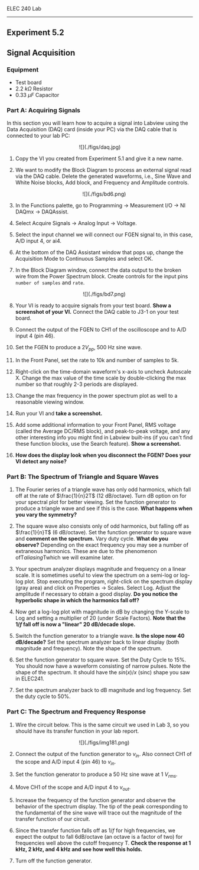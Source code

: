 ELEC 240 Lab

------------------------------------------------------------------------

Experiment 5.2
--------------

Signal Acquisition 
------------------

### 

### Equipment

* Test board
* 2.2 $k\Omega$ Resistor
* 0.33 $\mu F$ Capacitor


### Part A: Acquiring Signals

In this section you will learn how to acquire a signal into Labview using the
Data Acquisition (DAQ) card (inside your PC) via the DAQ cable that is
connected to your lab PC:

<center>
![](./figs/daq.jpg)
</center>

1. Copy the VI you created from Experiment 5.1 and give it a new name.

2.	We want to modify the Block Diagram to process an external signal read via
    the DAQ cable. Delete the generated waveforms, i.e., Sine Wave and White
    Noise blocks, Add block, and Frequency and Amplitude controls.

    <center>
    ![](./figs/bd6.png)
    </center>

3.	In the Functions palette, go to Programming $\rightarrow$ Measurement I/O
    $\rightarrow$ NI DAQmx $\rightarrow$ DAQAssist.

4.	Select Acquire Signals $\rightarrow$ Analog Input $\rightarrow$ Voltage.

5.	Select the input channel we will connect our FGEN signal to, in this case,
    A/D input 4, or ai4.

6.	At the bottom of the DAQ Assistant window that pops up, change the
    Acquisition Mode to Continuous Samples and select OK.

7.	In the Block Diagram window, connect the data output to the broken wire
    from the Power Spectrum block. Create controls for the input pins `number
    of samples` and `rate`.

    <center>
    ![](./figs/bd7.png)
    </center>

8.	Your VI is ready to acquire signals from your test board. **Show a
    screenshot of your VI.** Connect the DAQ cable to J3-1 on your test board.

9.	Connect the output of the FGEN to CH1 of the oscilloscope and to A/D input
    4 (pin 46).

10. Set the FGEN to produce a $2 V_{ pp }$, 500 Hz sine wave.

11. In the Front Panel, set the rate to 10k and number of samples to 5k. 

12. Right-click on the time-domain waveform's x-axis to uncheck Autoscale X.
    Change the max value of the time scale by double-clicking the max number so
    that roughly 2-3 periods are displayed.

13. Change the max frequency in the power spectrum plot as well to a reasonable
    viewing window.

14. Run your VI and **take a screenshot.**

15. Add some additional information to your Front Panel, RMS voltage (called
    the Average DC/RMS block), and peak-to-peak voltage, and any other
    interesting info you might find in Labview built-ins (if you can't find
    these function blocks, use the Search feature). **Show a screenshot.**

16. **How does the display look when you disconnect the FGEN? Does your VI
    detect any noise?**

### Part B: The Spectrum of Triangle and Square Waves
1.	The Fourier series of a triangle wave has only odd harmonics, which fall
    off at the rate of $\frac{1}{n}2T$ (12 dB/octave). Turn dB option on for your
    spectral plot for better viewing. Set the function generator to produce a
    triangle wave and see if this is the case. **What happens when you vary the
    symmetry?**
    
2.	The square wave also consists only of odd harmonics, but falling off as
    $\frac{1}{n}T$ (6 dB/octave). Set the function generator to square wave and
    **comment on the spectrum.** Vary duty cycle. **What do you observe?**
    Depending on the exact frequency you may see a number of extraneous
    harmonics. These are due to the phenomenon ofT*aliasing*Twhich we will
    examine later.

3.	Your spectrum analyzer displays magnitude and frequency on a linear scale.
    It is sometimes useful to view the spectrum on a semi-log or log-log plot.
    Stop executing the program, right-click on the spectrum display (gray area)
    and click on Properties $\rightarrow$ Scales. Select Log. Adjust the
    amplitude if necessary to obtain a good display. **Do you notice the
    hyperbolic shape in which the harmonics fall off?**

4.	Now get a log-log plot with magnitude in dB by changing the Y-scale to Log
    and setting a multiplier of 20 (under Scale Factors). **Note that the $1/f$
    fall off is now a "linear" 20 dB/decade slope.**

5.  Switch the function generator to a triangle wave. **Is the slope now 40
    dB/decade?** Set the spectrum analyzer back to linear display (both 
    magnitude and frequency). Note the shape of the spectrum.

6.	Set the function generator to square wave. Set the Duty Cycle to 15%. You
    should now have a waveform consisting of narrow pulses. Note the shape of
    the spectrum. It should have the $sin(x)/x$ (sinc) shape you saw in
    ELEC241.

7.	Set the spectrum analyzer back to dB magnitude and log frequency. Set the
    duty cycle to 50%.

### Part C: The Spectrum and Frequency Response

1.	Wire the circuit below. This is the same circuit we used in Lab 3, so you
    should have its transfer function in your lab report.

    <center>
    ![](./figs/img181.png)
    </center>

2. Connect the output of the function generator to $v_{in}$. Also connect
   CH1 of the scope and A/D input 4 (pin 46) to $v_{in}$.

3.	Set the function generator to produce a 50 Hz sine wave at 1 $V_{rms}$.

4.	Move CH1 of the scope and A/D input 4 to $v_{out}$.

5.	Increase the frequency of the function generator and observe the behavior
    of the spectrum display. The tip of the peak corresponding to the
    fundamental of the sine wave will trace out the magnitude of the transfer
    function of our circuit.

6. Since the transfer function falls off as $1/f$ for high frequencies, we
   expect the output to fall 6dB/octave (an octave is a factor of two) for
   frequencies well above the cutoff frequency T. **Check the response at 1
   kHz, 2 kHz, and 4 kHz and see how well this holds.**

7. Turn off the function generator.
